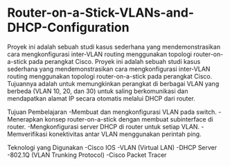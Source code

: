 # Router-on-a-Stick-VLANs-and-DHCP-Configuration
Proyek ini adalah sebuah studi kasus sederhana yang mendemonstrasikan cara mengkonfigurasi inter-VLAN routing menggunakan topologi router-on-a-stick pada perangkat Cisco. 
Proyek ini adalah sebuah studi kasus sederhana yang mendemonstrasikan cara mengkonfigurasi inter-VLAN routing menggunakan topologi router-on-a-stick pada perangkat Cisco. Tujuannya adalah untuk memungkinkan perangkat di berbagai VLAN yang berbeda (VLAN 10, 20, dan 30) untuk saling berkomunikasi dan mendapatkan alamat IP secara otomatis melalui DHCP dari router.

Tujuan Pembelajaran
-Membuat dan mengkonfigurasi VLAN pada switch.
-Menerapkan konsep router-on-a-stick dengan membuat subinterface di router.
-Mengkonfigurasi server DHCP di router untuk setiap VLAN.
-Memverifikasi konektivitas antar VLAN menggunakan perintah ping.

Teknologi yang Digunakan
-Cisco IOS
-VLAN (Virtual LAN)
-DHCP Server
-802.1Q (VLAN Trunking Protocol)
-Cisco Packet Tracer
